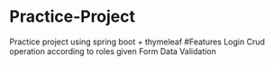 # Practice-Project
Practice project using spring boot + thymeleaf
#Features
Login
Crud operation according to roles given
Form Data Validation
